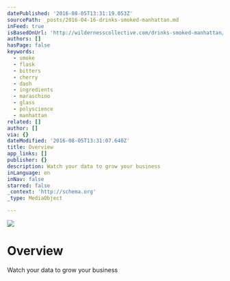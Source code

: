 ```yaml
---
datePublished: '2016-08-05T13:31:19.053Z'
sourcePath: _posts/2016-04-16-drinks-smoked-manhattan.md
inFeed: true
isBasedOnUrl: 'http://wildernesscollective.com/drinks-smoked-manhattan/'
authors: []
hasPage: false
keywords:
  - smoke
  - flask
  - bitters
  - cherry
  - dash
  - ingredients
  - maraschino
  - glass
  - polyscience
  - manhattan
related: []
author: []
via: {}
dateModified: '2016-08-05T13:31:07.640Z'
title: Overview
app_links: []
publisher: {}
description: Watch your data to grow your business
inLanguage: en
inNav: false
starred: false
_context: 'http://schema.org'
_type: MediaObject

---
```

![](https://the-grid-user-content.s3-us-west-2.amazonaws.com/61f0fba4-d33b-45c4-85d3-ea7b47018b38.jpg)

# Overview

Watch your data to grow your business